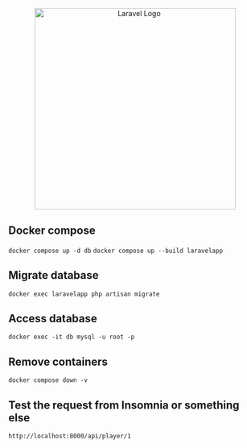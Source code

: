 <p align="center"><a href="https://laravel.com" target="_blank"><img src="https://raw.githubusercontent.com/laravel/art/master/logo-lockup/5%20SVG/2%20CMYK/1%20Full%20Color/laravel-logolockup-cmyk-red.svg" width="400" alt="Laravel Logo"></a></p>

## Docker compose

`docker compose up -d db`
`docker compose up --build laravelapp`

## Migrate database

`docker exec laravelapp php artisan migrate`

## Access database

`docker exec -it db mysql -u root -p`

## Remove containers
`docker compose down -v`

## Test the request from Insomnia or something else
`http://localhost:8000/api/player/1`